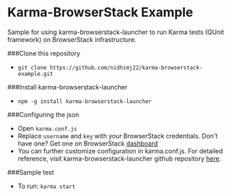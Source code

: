  Karma-BrowserStack Example
=========

Sample for using karma-browserstack-launcher to run Karma tests (QUnit framework) on BrowserStack infrastructure.

###Clone this repository
- `git clone https://github.com/nidhimj22/karma-browserstack-example.git`

###Install karma-browserstack-launcher
- `npm -g install karma-browserstack-launcher`

###Configuring the json
 - Open `karma.conf.js`
 - Replace `username` and `key` with your BrowserStack credentials. Don't have one? Get one on BrowserStack [dashboard]
 - You can further customize configuration in karma.conf.js. For detailed reference, visit karma-browserstack-launcher github repository [here].

###Sample test
 - To run: `karma start`

[here]:https://github.com/browserstack/karma-browserstack-launcher
[dashboard]:https://www.browserstack.com/automate
